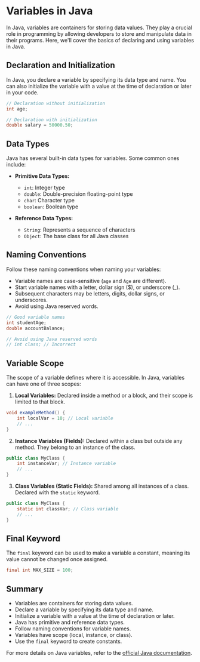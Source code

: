 # Variables in Java

In Java, variables are containers for storing data values. They play a crucial role in programming by allowing developers to store and manipulate data in their programs. Here, we'll cover the basics of declaring and using variables in Java.

## Declaration and Initialization

In Java, you declare a variable by specifying its data type and name. You can also initialize the variable with a value at the time of declaration or later in your code.

```java
// Declaration without initialization
int age;

// Declaration with initialization
double salary = 50000.50;
```

## Data Types

Java has several built-in data types for variables. Some common ones include:

- **Primitive Data Types:**
  - `int`: Integer type
  - `double`: Double-precision floating-point type
  - `char`: Character type
  - `boolean`: Boolean type

- **Reference Data Types:**
  - `String`: Represents a sequence of characters
  - `Object`: The base class for all Java classes

## Naming Conventions

Follow these naming conventions when naming your variables:

- Variable names are case-sensitive (`age` and `Age` are different).
- Start variable names with a letter, dollar sign ($), or underscore (_).
- Subsequent characters may be letters, digits, dollar signs, or underscores.
- Avoid using Java reserved words.

```java
// Good variable names
int studentAge;
double accountBalance;

// Avoid using Java reserved words
// int class; // Incorrect
```

## Variable Scope

The scope of a variable defines where it is accessible. In Java, variables can have one of three scopes:

1. **Local Variables:** Declared inside a method or a block, and their scope is limited to that block.

```java
void exampleMethod() {
    int localVar = 10; // Local variable
    // ...
}
```

2. **Instance Variables (Fields):** Declared within a class but outside any method. They belong to an instance of the class.

```java
public class MyClass {
    int instanceVar; // Instance variable
    // ...
}
```

3. **Class Variables (Static Fields):** Shared among all instances of a class. Declared with the `static` keyword.

```java
public class MyClass {
    static int classVar; // Class variable
    // ...
}
```

## Final Keyword

The `final` keyword can be used to make a variable a constant, meaning its value cannot be changed once assigned.

```java
final int MAX_SIZE = 100;
```

## Summary

- Variables are containers for storing data values.
- Declare a variable by specifying its data type and name.
- Initialize a variable with a value at the time of declaration or later.
- Java has primitive and reference data types.
- Follow naming conventions for variable names.
- Variables have scope (local, instance, or class).
- Use the `final` keyword to create constants.

For more details on Java variables, refer to the [official Java documentation](https://docs.oracle.com/javase/tutorial/java/nutsandbolts/variables.html).

